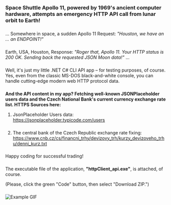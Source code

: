 ### Space Shuttle Apollo 11, powered by 1969's ancient computer hardware, attempts an emergency HTTP API call from lunar orbit to Earth!
###
...
Somewhere in space, a sudden Apollo 11 Request:
 _"Houston, we have an ... an ENDPOINT!"_ 
###
Earth, USA, Houston,  Response: 
_"Roger that, Apollo 11. Your HTTP status is 200 OK. Sending back the requested JSON Moon data!"_
...
###
Well, it's just my little .NET C# CLI API app – for testing purposes, of course.
Yes, even from the classic MS-DOS black-and-white console, you can handle cutting-edge modern web HTTP protocol data.
###
**And the API content in my app? Fetching well-known JSONPlaceholder users data and the Czech National Bank's current currency exchange rate list. HTTPS Sources here:**


1. JsonPlaceholder Users data: 
https://jsonplaceholder.typicode.com/users
###
2. The central bank of the Czech Republic exchange rate fixing:
https://www.cnb.cz/cs/financni_trhy/devizovy_trh/kurzy_devizoveho_trhu/denni_kurz.txt
###
Happy coding for successful trading!
###
The executable file of the application, **"httpClient_api.exe"**, is attached, of course.

(Please, click the green "Code" button, then select "Download ZIP.")

###
![Example GIF](animation.gif)


